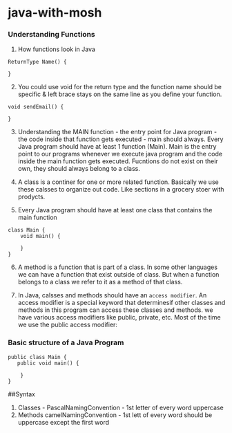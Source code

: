# java-with-mosh
### Understanding Functions

1. How functions look in Java

```
ReturnType Name() {

}

```

2. You could use void for the return type and the function name should be specific & left brace stays on the same line as you define your function.


```
void sendEmail() {

}

```

3. Understanding the MAIN function - the entry point for Java program - the code inside that function gets executed - main should always. Every Java program should have at least 1 function (Main). Main is the entry point to our programs whenever we execute java program and the code inside the main function gets executed. Fucntions do not exist on their own, they should always belong to a class. 

4. A class is a continer for one or more related function. Basically we use these calsses to organize out code. Like sections in a grocery stoer with prodycts. 

5. Every Java program should have at least one class that contains the main function

``` 
class Main {
    void main() {

    }
}
```

6. A method is a function that is part of a class. In some other languages we can have a function that exist outside of class. But when a function belongs to a class we refer to it as a method of that class. 

7. In Java, calsses and methods should have an ``access modifier``. An access modifier is a special keyword that determinesif other classes and methods in this program can access these classes and methods. we have various access modifiers like public, private, etc. Most of the time we use the public access modifier: 


### Basic structure of a Java Program

``` 
public class Main {
   public void main() {

    }
}
```

##Syntax 

1. Classes - PascalNamingConvention - 1st letter of every word uppercase
2. Methods camelNamingConvention - 1st lett of every word should be uppercase except the first word

